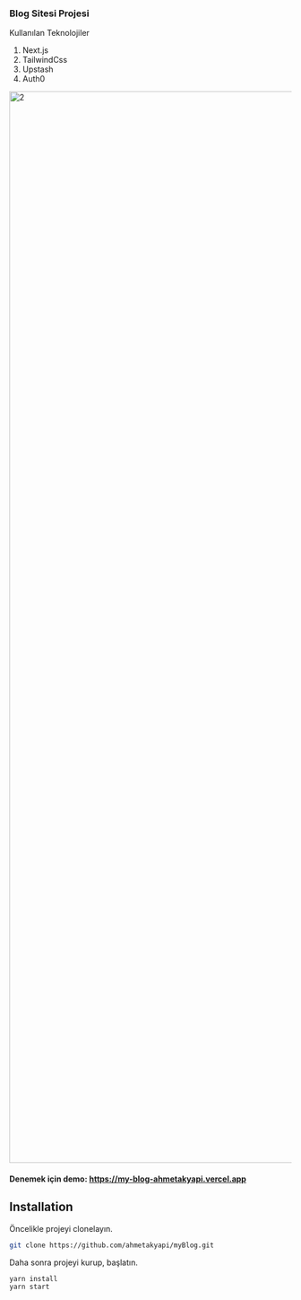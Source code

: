 ### Blog Sitesi Projesi

Kullanılan Teknolojiler

1. Next.js
2. TailwindCss
3. Upstash
4. Auth0

<img width="1911" alt="2" src="https://user-images.githubusercontent.com/71101248/117726343-1efb0700-b1ef-11eb-9eb6-721aa5d23e39.png">



#### Denemek için demo: https://my-blog-ahmetakyapi.vercel.app

## Installation

Öncelikle projeyi clonelayın.

```bash
git clone https://github.com/ahmetakyapi/myBlog.git
```
Daha sonra projeyi kurup, başlatın.
```bash
yarn install
yarn start
```

